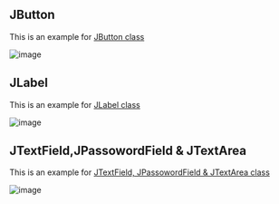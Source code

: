 
## JButton

This is an example for [JButton class](button.java)

 ![image](https://user-images.githubusercontent.com/70203777/143669811-c3f5a498-1ccf-426c-a522-0d44d5e667ee.png)

## JLabel

This is an example for [JLabel class](label.java)

![image](https://user-images.githubusercontent.com/70203777/143731542-e624aa0d-f38b-4ec9-a996-548adab3da94.png)

## JTextField,JPassowordField & JTextArea

This is an example for [JTextField, JPassowordField & JTextArea class](textField.java)

![image](https://user-images.githubusercontent.com/70203777/143809231-4ef73fb2-fdf8-4cc4-bbb6-40ae41d5a8ce.png)
